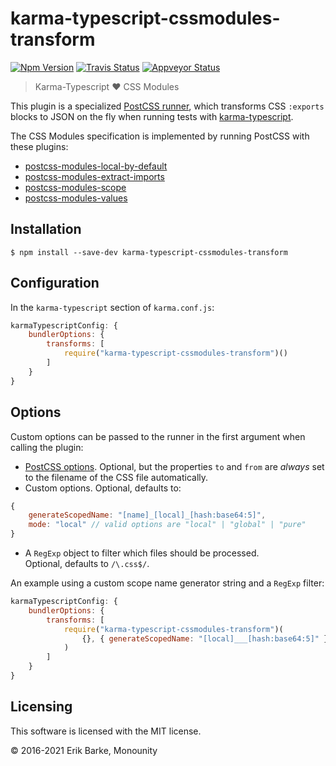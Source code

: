 # karma-typescript-cssmodules-transform

<a href="https://www.npmjs.com/package/karma-typescript-cssmodules-transform"><img alt="Npm Version" src="https://img.shields.io/npm/v/karma-typescript-cssmodules-transform.svg"></a>
<a href="https://travis-ci.org/monounity/karma-typescript"><img alt="Travis Status" src="https://img.shields.io/travis/monounity/karma-typescript/master.svg?label=travis"></a>
<a href="https://ci.appveyor.com/project/monounity/karma-typescript"><img alt="Appveyor Status" src="https://img.shields.io/appveyor/ci/monounity/karma-typescript/master.svg?label=appveyor"></a>

> Karma-Typescript :heart: CSS Modules

This plugin is a specialized [PostCSS runner](http://postcss.org/), which transforms CSS `:exports` blocks to JSON on the fly when running tests with [karma-typescript](https://github.com/monounity/karma-typescript).

The CSS Modules specification is implemented by running PostCSS with these plugins:
- [postcss-modules-local-by-default](https://github.com/css-modules/postcss-modules-local-by-default)
- [postcss-modules-extract-imports](https://github.com/css-modules/postcss-modules-extract-imports)
- [postcss-modules-scope](https://github.com/css-modules/postcss-modules-scope)
- [postcss-modules-values](https://github.com/css-modules/postcss-modules-values)

## Installation

```
$ npm install --save-dev karma-typescript-cssmodules-transform
```

## Configuration

In the `karma-typescript` section of `karma.conf.js`:

```javascript
karmaTypescriptConfig: {
    bundlerOptions: {
        transforms: [
            require("karma-typescript-cssmodules-transform")()
        ]
    }
}
```

## Options

Custom options can be passed to the runner in the first argument when calling the plugin:

- [PostCSS options](https://github.com/postcss/postcss). Optional, but the properties `to`
  and `from` are _always_ set to the filename of the CSS file automatically.
- Custom options. Optional, defaults to:
```javascript
{
    generateScopedName: "[name]_[local]_[hash:base64:5]",
    mode: "local" // valid options are "local" | "global" | "pure"
}
```
- A `RegExp` object to filter which files should be processed.<br/>
  Optional, defaults to `/\.css$/`.

An example using a custom scope name generator string and a `RegExp` filter:

```javascript
karmaTypescriptConfig: {
    bundlerOptions: {
        transforms: [
            require("karma-typescript-cssmodules-transform")(
                {}, { generateScopedName: "[local]___[hash:base64:5]" } /\.css$/
            )
        ]
    }
}
```

## Licensing

This software is licensed with the MIT license.

© 2016-2021 Erik Barke, Monounity
